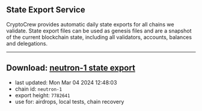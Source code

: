 ## State Export Service
CryptoCrew provides automatic daily state exports for all chains we validate. State export files can be used as genesis files and are a snapshot of the current blockchain state, including all validators, accounts, balances and delegations.

---
**Download: [neutron-1 state export](https://dl-eu2.ccvalidators.com/SERVICE/neutron/neutron-1_export_7782641.json)**
---

- last updated: Mon Mar 04 2024 12:48:03
- chain id: `neutron-1`
- export height: `7782641`
- use for: airdrops, local tests, chain recovery
